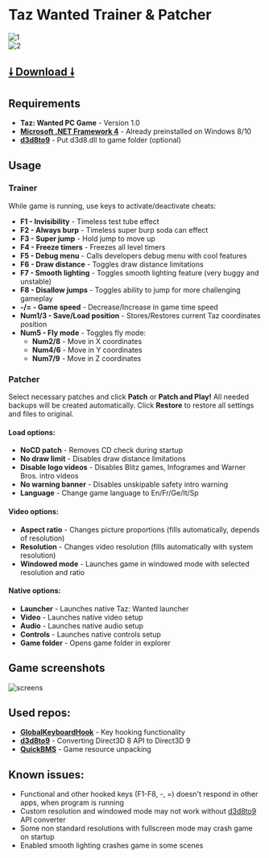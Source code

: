 # Taz Wanted Trainer & Patcher
![1](https://user-images.githubusercontent.com/20092823/103023795-a78a4b00-455f-11eb-8a0b-5cc30d4b49b1.png)  
![2](https://user-images.githubusercontent.com/20092823/103023800-a8bb7800-455f-11eb-8efa-32f29f1c434e.png)  

## **[🠗 Download 🠗](https://github.com/MuxaJlbl4/Taz_Wanted_trainer_and_patcher/releases/download/v2.0/Taz.Wanted.Trainer.Patcher.exe)**

## Requirements
- **Taz: Wanted PC Game** - Version 1.0
- **[Microsoft .NET Framework 4](https://www.microsoft.com/download/confirmation.aspx?id=17718)** - Already preinstalled on Windows 8/10
- **[d3d8to9](https://github.com/crosire/d3d8to9/releases)** - Put d3d8.dll to game folder (optional)

## Usage
### Trainer
While game is running, use keys to activate/deactivate cheats:
- **F1 - Invisibility** - Timeless test tube effect
- **F2 - Always burp** - Timeless super burp soda can effect
- **F3 - Super jump** - Hold jump to move up
- **F4 - Freeze timers** - Freezes all level timers
- **F5 - Debug menu** - Calls developers debug menu with cool features
- **F6 - Draw distance** - Toggles draw distance limitations
- **F7 - Smooth lighting** - Toggles smooth lighting feature (very buggy and unstable)
- **F8 - Disallow jumps** - Toggles ability to jump for more challenging gameplay
- **-/= - Game speed** - Decrease/Increase in game time speed
- **Num1/3 - Save/Load position** - Stores/Restores current Taz coordinates position
- **Num5 - Fly mode** - Toggles fly mode:
	- **Num2/8** - Move in X coordinates
	- **Num4/6** - Move in Y coordinates
	- **Num7/9** - Move in Z coordinates

### Patcher
Select necessary patches and click **Patch** or **Patch and Play!** All needed backups will be created automatically. Click **Restore** to restore all settings and files to original.
#### Load options:
- **NoCD patch** - Removes CD check during startup
- **No draw limit** - Disables draw distance limitations
- **Disable logo videos** - Disables Blitz games, Infogrames and Warner Bros. intro videos
- **No warning banner** - Disables unskipable safety intro warning
- **Language** - Change game language to En/Fr/Ge/It/Sp
#### Video options:
- **Aspect ratio** - Changes picture proportions (fills automatically, depends of resolution)
- **Resolution** - Changes video resolution (fills automatically with system resolution)
- **Windowed mode** - Launches game in windowed mode with selected resolution and ratio
#### Native options:
- **Launcher** - Launches native Taz: Wanted launcher
- **Video** - Launches native video setup
- **Audio** - Launches native audio setup
- **Controls** - Launches native controls setup
- **Game folder** - Opens game folder in explorer

## Game screenshots
![screens](https://user-images.githubusercontent.com/20092823/30523732-30c460a4-9bef-11e7-8b69-e0b33f27a09c.png)

## Used repos:
- **[GlobalKeyboardHook](https://github.com/jparnell8839/globalKeyboardHook)** - Key hooking functionality
- **[d3d8to9](https://github.com/crosire/d3d8to9)** - Converting Direct3D 8 API to Direct3D 9
- **[QuickBMS](http://aluigi.altervista.org/quickbms.htm)** - Game resource unpacking

## Known issues:
- Functional and other hooked keys (F1-F8, -, =) doesn't respond in other apps, when program is running
- Custom resolution and windowed mode may not work without [d3d8to9](https://github.com/crosire/d3d8to9) API converter
- Some non standard resolutions with fullscreen mode may crash game on startup
- Enabled smooth lighting crashes game in some scenes
